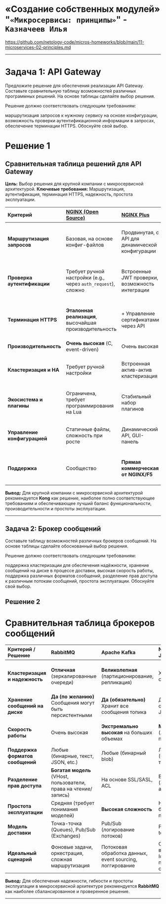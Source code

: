 #  «Создание собственных модулей» "`«Микросервисы: принципы»`" - `Казначеев Илья`

https://github.com/netology-code/micros-homeworks/blob/main/11-microservices-02-principles.md

---

# Задача 1: API Gateway
Предложите решение для обеспечения реализации API Gateway. Составьте сравнительную таблицу возможностей различных программных решений. На основе таблицы сделайте выбор решения.

Решение должно соответствовать следующим требованиям:

маршрутизация запросов к нужному сервису на основе конфигурации,
возможность проверки аутентификационной информации в запросах,
обеспечение терминации HTTPS.
Обоснуйте свой выбор.

# Решение 1

## Сравнительная таблица решений для API Gateway

**Цель:** Выбор решения для крупной компании с микросервисной архитектурой.
**Ключевые требования:** Маршрутизация, аутентификация, терминация HTTPS, надежность, простота эксплуатации.

| Критерий | [NGINX (Open Source)](https://nginx.org/ru/) | [NGINX Plus](https://www.f5.com/go/product/welcome-to-nginx) | [Kong](https://konghq.com/products/kong-gateway) | [Traefik](https://traefik.io/traefik/) |
| :--- | :--- | :--- | :--- | :--- |
| **Маршрутизация запросов** | Базовая, на основе конфиг-файлов | Продвинутая, с API для динамической конфигурации | Динамическая, через REST API или декларативно | Динамическая, автоматическая из сервисного обнаружения (Kubernetes, Docker) |
| **Проверка аутентификации** | Требует ручной настройки (e.g., через `auth_request`), сложно | Встроенные JWT проверки, возможность интеграции | **Богатая встроенная поддержка** (JWT, Key-Auth, OAuth2.0, LDAP через плагины) | Basic Auth, Digest Auth, через промежуточное ПО (Middleware) |
| **Терминация HTTPS** | **Эталонная реализация**, высочайшая производительность | + Управление сертификатами через API | Полная поддержка, управление через Admin API | Полная поддержка, автоматическое получение сертификатов (Let's Encrypt) |
| **Производительность** | **Очень высокая** (C, event-driven) | Очень высокая | Высокая (на основе NGINX) | Высокая (на Go) |
| **Кластеризация и HA** | Требует ручной настройки | Встроенная актив-актив кластеризация | **Встроенная через базу данных** (PostgreSQL/Cassandra) | Хранит состояние в backend (Kubernetes, etcd) |
| **Экосистема и плагины** | Ограничена, требует программирования на Lua | Стабильный набор плагинов | **Огромное сообщество, множество готовых плагинов** | Много встроенных Middleware, гибкая система провайдеров |
| **Управление конфигурацией** | Статичные файлы, сложность при росте | Динамический API, GUI-панель | **REST API, декларативный config, GUI (Kong Manager)** | Через провайдеров (labels в Docker, CRD в Kubernetes) |
| **Поддержка** | Сообщество | **Прямая коммерческая от NGINX/F5** | Коммерческая поддержка (Kong Inc.) / Сообщество | Коммерческая поддержка (Traefik Enterprise) / Сообщество |

**Вывод:** Для крупной компании с микросервисной архитектурой рекомендуется **Kong** как решение, наиболее полно соответствующее требованиям и обеспечивающее лучший баланс функциональности, производительности и простоты эксплуатации.

---

## Задача 2: Брокер сообщений
Составьте таблицу возможностей различных брокеров сообщений. На основе таблицы сделайте обоснованный выбор решения.

Решение должно соответствовать следующим требованиям:

поддержка кластеризации для обеспечения надёжности,
хранение сообщений на диске в процессе доставки,
высокая скорость работы,
поддержка различных форматов сообщений,
разделение прав доступа к различным потокам сообщений,
простота эксплуатации.
Обоснуйте свой выбор.


## Решение 2

# Сравнительная таблица брокеров сообщений

| Критерий / Решение | **RabbitMQ** | **Apache Kafka** | **NATS** (с JetStream) | **AWS SQS/SNS** (Managed) |
| :--- | :--- | :--- | :--- | :--- |
| **Кластеризация и надежность** | **Отличная** (зеркалированные очереди) | **Великолепная** (партиционирование, репликация) | Хорошая (Raft consensus) | Полностью управляемый сервис, высочайшая надежность |
| **Хранение сообщений на диске** | **Да (по желанию)** Сообщения могут быть персистентными | **Да (обязательно)** Хранит все сообщения топика | Да (включено опцией JetStream) | Да (управляется AWS) |
| **Скорость работы** | Очень высокая | **Экстремально высокая** на больших объемах | **Максимальная** (легковесный протокол) | Высокая (зависит от региона и нагрузки AWS) |
| **Поддержка форматов сообщений** | Любые (бинарные, текст, JSON, etc.) | Любые (бинарный blob) | Любые (бинарные, текст, JSON) | Любые (текст, JSON) |
| **Разделение прав доступа** | **Богатая модель** (VHost, пользователи, права на чтение/запись) | На основе SSL/SASL, ACL | Базовая (авторизация, аутентификация) | Интеграция с IAM AWS (очень гибко) |
| **Простота эксплуатации** | Средняя (требует понимания моделей) | **Высокая сложность** | Низкая (простой бинарный протокол) | **Максимальная** (полностью managed) |
| **Модель доставки** | Точка-точка (Queues), Pub/Sub (Exchanges) | Pub/Sub (логирование потоков) | Pub/Sub, Point-to-Point | Точка-точка (SQS), Pub/Sub (SNS) |
| **Идеальный сценарий** | Фоновые задачи, оркестрация, сложная маршрутизация | Потоковая обработка данных, event sourcing, логгирование | Сервисное взаимодействие, IoT, высокая пропускная способность | Компании в экосистеме AWS, где нужно минимизировать ops нагрузку |

**Вывод:** Для обеспечения надежности, гибкости и простоты эксплуатации в микросервисной архитектуре рекомендуется **RabbitMQ** как наиболее сбалансированное и проверенное решение.

---